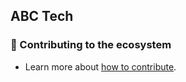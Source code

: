 ## ABC Tech

### 🦦 Contributing to the ecosystem
-  Learn more about [how to contribute](https://opensource.guide/).
